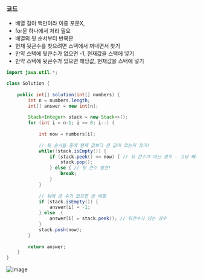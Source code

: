 ### 코드

- 배열 길이 백만이라 이중 포문X,
- for문 하나에서 처리 필요
- 배열의 뒷 순서부터 반복문
- 현재 뒷큰수를 찾으려면 스택에서 꺼내면서 찾기
- 만약 스택에 뒷큰수가 없으면 -1, 현재값을 스택에 넣기
- 만약 스택에 뒷큰수가 있으면 해당값, 현재값을 스택에 넣기

```java
import java.util.*;

class Solution {
    
    public int[] solution(int[] numbers) {
        int n = numbers.length;
        int[] answer = new int[n];
        
        Stack<Integer> stack = new Stack<>();
        for (int i = n-1; i >= 0; i--) {
        
            int now = numbers[i];
            
            // 뒷 순서들 중에 현재 값보다 큰 값이 있는지 찾기!
            while(!stack.isEmpty()) {
                if (stack.peek() <= now) { // 뒤 큰수가 아닌 경우 - 그냥 빼기
                    stack.pop(); 
                } else { // 뒷 큰수 발견!
                    break;
                }
            }
            
            // 뒤에 큰 수가 없으면 빈 배열
            if (stack.isEmpty()) {
                answer[i] = -1;
            } else  {
                answer[i] = stack.peek(); // 뒤큰수가 있는 경우
            }
            stack.push(now);
        }
    
        return answer;
    }
}
```


![image](https://github.com/Morning-Algorithm-Study-2023/Algorithm/assets/77563814/c9a0404e-7a2a-4b7f-a4ca-8f28b5850c39)
